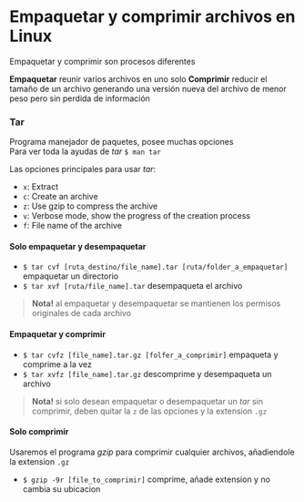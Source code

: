 # Empaquetar y comprimir archivos en Linux
Empaquetar y comprimir son procesos diferentes

**Empaquetar** reunir varios archivos en uno solo
**Comprimir** reducir el tamaño de un archivo generando una versión nueva del archivo
de menor peso pero sin perdida de información

### Tar
Programa manejador de paquetes, posee muchas opciones  
Para ver toda la ayudas de _tar_ `$ man tar`

Las opciones principales para usar _tar_:
- `x`: Extract
- `c`: Create an archive
- `z`: Use gzip to compress the archive
- `v`: Verbose mode, show the progress of the creation process
- `f`: File name of the archive

#### Solo empaquetar y desempaquetar
- `$ tar cvf [ruta_destino/file_name].tar [ruta/folder_a_empaquetar]` empaquetar un directorio
- `$ tar xvf [ruta/file_name].tar` desempaqueta el archivo

> **Nota!** al empaquetar y desempaquetar se mantienen los permisos originales de cada archivo

#### Empaquetar y comprimir
- `$ tar cvfz [file_name].tar.gz [folfer_a_comprimir]` empaqueta y comprime a la vez
- `$ tar xvfz [file_name].tar.gz` descomprime y desempaqueta un archivo

> **Nota!** si solo desean empaquetar o desempaquetar un _tar_ sin comprimir,
deben quitar la `z` de las opciones y la extension `.gz`

#### Solo comprimir
Usaremos el programa _gzip_ para comprimir cualquier archivos, añadiendole la extension `.gz`  
- `$ gzip -9r [file_to_comprimir]` comprime, añade extension y no cambia su ubicacion
